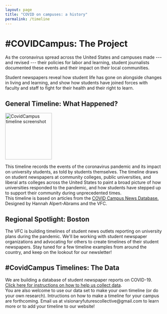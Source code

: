 ```yaml
---
layout: page
title: "COVID on campuses: a history"
permalink: /timeline
---
```

# #COVIDCampus: The Project
As the coronavirus spread across the United States and campuses made --- and revised --- their policies for labor and learning, student journalists documented these events and their impact on their local communities. 

Student newspapers reveal how student life has gone on alongside changes in living and learning, and show how students have joined forces with faculty and staff to fight for their health and their right to learn.

<div class="user">
  <div class="tech">
    <h2>General Timeline: What Happened?</h2>
    	<p><img src="https://visionary-futures-collective.github.io/covid19/img/vfc.timeline.wh.png" alt="CovidCampus timeline screenshot" height="150"></p>
    	<p>This timeline records the events of the coronavirus pandemic and its impact on university students, as told by students themselves. The timeline draws on student newspapers at community colleges, public universities, and liberal arts colleges across the United States to paint a broad picture of how universities responded to the pandemic, and how students have stepped up to support their community during unprecedented times.<br>
    	This timeline is based on articles from the <a href="https://docs.google.com/document/d/1R9XvbssNDxQ1xV8xWM83mjrf-BIRWuGfvCpm5dB-UzA/edit?usp=sharing"> COVID Campus News Database.</a> <br>
    	Designed by Hannah Alpert-Abrams and the VFC. </p>
  </div>
  <div class="tech">
    <h2>Regional Spotlight: Boston</h2>
    <p>The VFC is building timelines of student news outlets reporting on university plans during the pandemic. We'll be working with student newspaper organizations and advocating for others to create timelines of their student newspapers. Stay tuned for a few timeline examples from around the country, and keep on the lookout for our newsletter!</p>
  </div>
  <div class="tech">
    <h2>#CovidCampus Timelines: The Data</h2>
	<p>We are building a database of student newspaper reports on COVID-19. <a href="https://docs.google.com/document/d/1R9XvbssNDxQ1xV8xWM83mjrf-BIRWuGfvCpm5dB-UzA/edit">Click here for instructions on how to help us collect data</a>. <br>
	You are also welcome to use our data set to make your own timeline (or do your own research). Intructions on how to make a timeline for your campus are forthcoming. Email us at visionaryfuturescollective@gmail.com to learn more or to add your timeline to our website!</p>
  </div>
</div>






